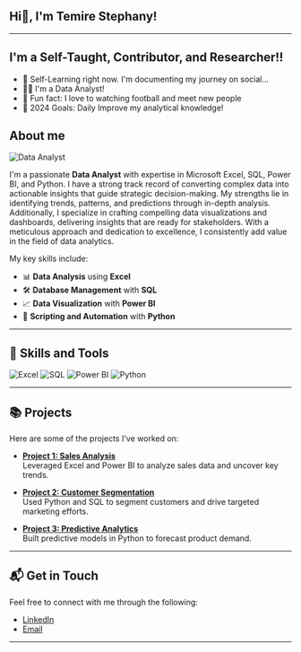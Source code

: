 ## Hi👋, I'm Temire Stephany!
---
## I'm a Self-Taught, Contributor, and Researcher!!

- 🔭 Self-Learning right now. I'm documenting my journey on social...
- 🧙‍♂️ I'm a Data Analyst!
- 👯 Fun fact: I love to watching football and meet new people
- 🥅 2024 Goals: Daily Improve my analytical knowledge!

## About me
![Data Analyst](https://img.shields.io/badge/Data_Analyst-Excel%2C_SQL%2C_PowerBI%2C_Python-blue)

I'm a passionate **Data Analyst** with expertise in Microsoft Excel, SQL, Power BI, and Python. I have a strong track record of converting complex data into actionable insights that guide strategic decision-making. My strengths lie in identifying trends, patterns, and predictions through in-depth analysis. Additionally, I specialize in crafting compelling data visualizations and dashboards, delivering insights that are ready for stakeholders. With a meticulous approach and dedication to excellence, I consistently add value in the field of data analytics. 

 My key skills include:

- 📊 **Data Analysis** using **Excel**
- 🛠️ **Database Management** with **SQL**
- 📈 **Data Visualization** with **Power BI**
- 🐍 **Scripting and Automation** with **Python**

---

## 🚀 Skills and Tools
![Excel](https://img.shields.io/badge/Excel-217346?style=for-the-badge&logo=microsoft-excel&logoColor=white)
![SQL](https://img.shields.io/badge/SQL-025E8C?style=for-the-badge&logo=postgresql&logoColor=white)
![Power BI](https://img.shields.io/badge/PowerBI-F2C811?style=for-the-badge&logo=powerbi&logoColor=black)
![Python](https://img.shields.io/badge/Python-3776AB?style=for-the-badge&logo=python&logoColor=white)

---

## 📚 Projects
Here are some of the projects I've worked on:

- **[Project 1: Sales Analysis](https://github.com/teejay-tems/Electronics-Retailers)**  
  Leveraged Excel and Power BI to analyze sales data and uncover key trends.
  
- **[Project 2: Customer Segmentation](https://github.com/yourusername/project-2)**  
  Used Python and SQL to segment customers and drive targeted marketing efforts.

- **[Project 3: Predictive Analytics](https://github.com/yourusername/project-3)**  
  Built predictive models in Python to forecast product demand.

---

 ## 📬 Get in Touch

Feel free to connect with me through the following:

- [LinkedIn](https://www.linkedin.com/in/temirestephany/)
- [Email](mailto:temirestephany@gmail.com)
---



